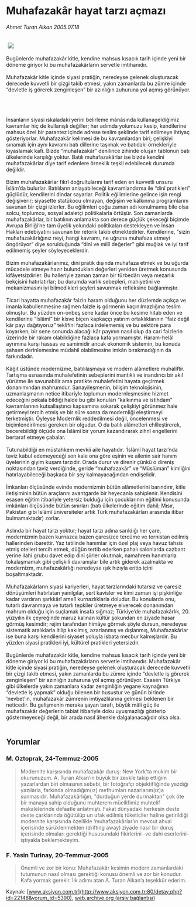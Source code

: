 # Muhafazakâr hayat tarzı açmazı

*Ahmet Turan Alkan 2005.07.18*

<div bgcolor="#FFFEF6">
 <font>
  <img border="0" height="1" src="/web/20060106104559im_/http://www.aksiyon.com.tr/images/blank.gif"/>
 </font>
 <font class="content">
  <p>
   <img border="0" hspace="5" src="http://web.archive.org/web/20060106104559im_/http://www.aksiyon.com.tr/resim/554/13.jpg" vspace="5"/>
  </p>
 </font>
 <font class="content">
  Bugünlerde muhafazakâr kitle, kendine mahsus kısacık tarih içinde yeni bir döneme giriyor ki bu muhafazakârların servetle imtihanıdır.
  <br>
   <br>
    Muhafazakâr kitle içinde siyasi pratiğin, neredeyse gelenek oluşturacak derecede kuvvetli bir çizgi takib etmesi, yakın zamanlarda bu zümre içinde “devletle iş görerek zenginleşen” bir azınlığın zuhuruna yol açmış görünüyor.
    <br/>
    <br/>
   </br>
  </br>
 </font>
 <p>
  <font class="content">
   İnsanların siyasi ıskaladaki yerini belirleme mânâsında kullanageldiğimiz kavramlar hiç de kullanışlı değiller; her adımda yolumuzu kesip, kendilerine mahsus özel bir parantez içinde adrese teslim şeklinde tarif edilmeye ihtiyaç gösteriyorlar. Muhafazakâr kelimesi de bu kavramlardan biri; çelişkiyi sınamak için aynı kavramı batı dillerine taşımak ve batıdaki örnekleriyle kıyaslamak kafi. Bizde “muhafazakâr” denilince zihinde oluşan tablonun batı ülkelerinde karşılığı yoktur. Batılı muhafazakârlar ise bizde kendini muhafazakârlar diye tarif edenlere örneklik teşkil edebilecek durumda değildir.
   <br/>
   <br/>
   Bizim muhafazakârlar fikrî doğrultularını tarif eden en kuvvetli unsuru İslâm’da bulurlar. Batılıların anlayabileceği kavramlandırma ile “dinî pratikleri” güçlüdür, kendilerini dindar sayarlar. Politik eğilimlerine gelince işin rengi değişiverir; siyasette statükocu olmayan, değişim ve kalkınma programlarını savunan bir çizgi izlerler. Bu eğilimleri çoğu zaman adı konulmamış bile olsa solcu, toplumcu, sosyal adaletçi politikalarla örtüşür. Son zamanlarda muhafazakârlar, bir batılının anlamakta son derece güçlük çekeceği biçimde Avrupa Birliği’ne tam üyelik yolundaki politikaları destekleyen ve İnsan Hakları edebiyatını savunan bir retorik takib etmektedirler. Kendilerine, “sizin muhafazakârlığınız neyi, hangi kavramı, ne uğruna muhafaza etmeyi öngörüyor” diye sorulduğunda “dinî ve millî değerler” gibi muğlak ve iyi tarif edilmemiş şeyler söyleyeceklerdir.
   <br/>
   <br/>
   Bizim muhafazakârlarımız, dini pratik dışında muhafaza etmek ve bu uğurda mücadele etmeye hazır bulundukları değerleri yeniden üretmek konusunda kifâyetsizdirler. Bu halleriyle zaman zaman bir türbedârı veya mezarlık bekçisini hatırlatırlar; bu durumda varlık sebepleri, mahiyetini ve mekanizmasını iyi bilmedikleri şeyleri savunmak refleksine bağlanmıştır.
   <br/>
   <br/>
   Ticari hayatta muhafazakâr faizin haram olduğunu her düzlemde açıkça ve imanla kabullenmesine rağmen faizle iş görmenin kaçınılmazlığına teslim olmuştur. Bu yüzden on-onbeş sene kadar önce bu kesime hitab eden ve kendilerine “İslâmî” bir kisve biçen kapkaççı yatırım ortaklıklarının “faiz değil kâr payı dağıtıyoruz” teklifini fazlaca irdelememiş ve bu sektöre para koyarken, bir sene sonunda alacağı kâr payının nasıl olup da cari faizlerin üzerinde bir rakam olabildiğine fazlaca kafa yormamıştır. Haram-helâl ayrımına karşı hassas ve samimidir ancak ekonomik sistemin, bu konuda şahsen derinlemesine müdahil olabilmesine imkân bırakmadığının da farkındadır.
   <br/>
   <br/>
   Kâğıt üstünde modernizme, batılılaşmaya ve modern alâmetlere muhaliftir. Tartışma esnasında muhalefetinin sebeplerini mantıklı ve inandırıcı bir akıl yürütme ile savunabilir ama pratikte muhalefetini hayata geçirmek donanımından mahrumdur. Sanayileşmenin, bilişim teknolojisinin, uzmanlaşmanın netice itibariyle toplumun modernleşmesine hizmet edeceğini pekala bildiği halde bu gibi konuları “kalkınma ve istihdam” kavramlarının kutsallaştırıcı kapsamına sokarak çelişkiyi görünmez hale getirmeyi tercih etmiş ve bir süre sonra da modernliği eleştirmeyi terketmiştir. Öyleyse Modernlik reddedilmesi değil, öncelenmesi ve biçimlendirilmesi gereken bir olgudur. O da batılı alâmetleri ehlîleştirerek, becerebildiği ölçüde ona İslâmî bir yorum kazandırarak zihnî engellerini bertaraf etmeye çabalar.
   <br/>
   <br/>
   Tutunabildiği en müstahkem mevkii aile hayatıdır. ‘İslâmî hayat tarzı’nda taviz kabul edemeyeceği son kale ona göre eşinin ve ailenin sair hanım üyelerinin giyim kuşam tarzıdır. Orada durur ve direnir çünkü o direniş noktasından taviz verdiğinde, geride “muhafazakâr” ve “Müslüman” kimliğini hatırlayabileceği başkaca bir şey kalmayacağından endişelidir.
   <br/>
   <br/>
   İmkanları ölçüsünde evinde modernizmin bütün alâmetlerini barındırır, kitle iletişiminin bütün araçlarını avantgarde bir heyecanla sahiplenir. Kendisini esasen eğitim itibariyle yetersiz bulduğu için çocuklarının eğitimi konusunda imkânları ölçüsünde bütün sınırları (batı ülkelerinde eğitim dahil; Mısır, Pakistan gibi İslâmî üniversiteler artık Türk muhafazakârları arasında itibar bulmamaktadır) zorlar.
   <br/>
   <br/>
   Aslında bir hayat tarzı yoktur; hayat tarzı adına sarıldığı her çare, modernizmin bazen kurnazca bazen çaresizce tercüme ve tornistan edilmiş hallerinden ibarettir. Yaz tatilinde hanımlar için özel plaj veya havuz tahsis etmiş otelleri tercih etmek, düğün tertib ederken pahalı salonlarda cazbant yerine ilahi grubu davet edip dinî şiirler okutmak, namahrem hanımlarla tokalaşmamak gibi çelişkili davranışlar bile artık giderek azalmakta ve modernizm, muhafazakârlığı neredeyse ışık hızıyla eritip içini boşaltmaktadır.
   <br/>
   <br/>
   Muhafazakârların siyasi kariyerleri, hayat tarzlarındaki tutarsız ve çaresiz dönüşümleri hatırlatan yanılgılar, sert kavisler ve kimi zaman işi pişkinliğe kadar vardıran şarkkârî amelî kurnazlıklarla doludur. Bu konularda onu, tutarlı davranmaya ve tutarlı tepkiler üretmeye elverecek donanımdan mahrum olduğu için suçlamak insafa sığmaz; Türkiye’de muhafazakârlık, 20. yüzyılın ilk çeyreğinde maruz kalınan kültür şokundan en ziyade hasar görmüş kesimdir; rejim tarafından himâye görmek şöyle dursun, neredeyse sistematik aralıklarla itilip kakılmış, azarlanmış ve dışlanmış, Muhafazakârlar ise buna karşı kendilerini siyaset yoluyla isbata mecbur kalmışlardır. Bu yüzden siyasi pratikleri iyi, kültürel pratikleri yetersizdir.
   <br/>
   <br/>
   Bugünlerde muhafazakâr kitle, kendine mahsus kısacık tarih içinde yeni bir döneme giriyor ki bu muhafazakârların servetle imtihanıdır. Muhafazakâr kitle içinde siyasi pratiğin, neredeyse gelenek oluşturacak derecede kuvvetli bir çizgi takib etmesi, yakın zamanlarda bu zümre içinde “devletle iş görerek zenginleşen” bir azınlığın zuhuruna yol açmış görünüyor. Esasen Türkiye gibi ülkelerde yakın zamanlara kadar zenginliğin yegane kaynağının “devletle iş yapmak” olduğu bilenen bir husustur ve günün birinde ‘nevbet’in, muhafazakâr zümrenin imtiyazlılarına gelmesi beklenen bir neticedir. Bu gelişmenin meraka şayan tarafı, büyük mâli güç ile muhafazakâr değerlerin tabiat itibariyle doku uyuşmazlığı gösterip göstermeyeceği değil, bir arada nasıl âhenkle dalgalanacağıdır olsa olsa.
   <br/>
  </font>
  <br/>
  <!---- YAZI SONU ----------->
 </p>
</div>


## Yorumlar

### M. Oztoprak, 24-Temmuz-2005
> Modernite karşısında muhafazakâr duruş: 
> New York'ta mukim bir okurunuzum. A. Turan Alkan’ın büyük bir zevkle takip ettiğim yazarlardan biri olmasının sebebi, bir fotoğrafçı objektifliğinde yazdığı yazılarla, farkında olmadığım(ız) mefhumları nazarlarım(ız)a sunmasıdır. Muhafazakârlığın, "durduğun yerde durmaktan" çok öte bir manaya sahip olduğunu muhterem müellifimiz muhtelif makalelerinde defaatle anlatmıştı. Fakat dünyadaki herkesin deste deste çarklarında öğütülüp un ufak edilmiş tüketiciler haline getirildiği modernite karşısında özellikle ‘muhafazakârlar’ın mevcut ahval içerisinde sürüklenmekten (drifting away) ziyade nasıl bir duruş içerisinde olmaları gerektiği hususundaki fikirlerini -ve dahi eserlerini- iştiyakla beklemekteyim.

### F. Yasin Turinay, 20-Temmuz-2005
> Önemli ve zor bir konu: 
> Muhafazakâr kesimin modern zamanlardaki tutumunun nasıl olması gerektiği konusu önemli ve zor bir konudur. Kafa yormak gerekir. İlk adımı atan A. Turan Alkan’a  teşekkür ederim.

Kaynak: [www.aksiyon.com.tr](http://www.aksiyon.com.tr:80/detay.php?id=22148&yorum_id=5390), [web.archive.org (arşiv bağlantısı)](http://web.archive.org/web/20060106104559/http://www.aksiyon.com.tr:80/detay.php?id=22148&yorum_id=5390)
